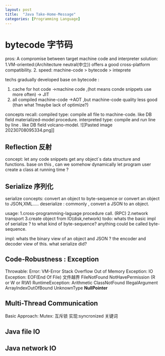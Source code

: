 ```yaml
---
layout: post
title:  "Java Take-Home-Message"
categories: [Programming Language]
---
```

  
# bytecode 字节码

pros:
	A compromise between target machine code and  interpreter solution:
	1.VM-oriented:(Architecture neutral(中立)) offers a good cross-platform  compatibility.
	2. speed: machine-code > bytecode > inteprete 

 techs gradually developed base on bytecode :
 1. cache for hot code ->machine code ,(hot means conde snippets use more often) -> JIT 
 2. all compiled machine-code ->AOT ,but machine-code quality
less good (than what ?maybe lack of optimize?)

concepts recall:
	compiled type: compile all file to machine-code.
	like DB field materialized-model procedure.
	interpreted type: compile and run line by line .
	like DB field volcano-model.
	![[Pasted image 20230708095334.png]]
	

## Reflection 反射
concept: let any code snippets get any object\`s data structure and functions.
base on this , can we somehow dynamically let program user create a class at running time ?


## Serialize 序列化
serialize concepts: convert an object to byte-sequence or
convert an object to JSON,XML.....
deserialize : commonly , convert a JSON to an object.

usage:
	1.cross-programming-laguage procedure call. (RPC)
	 2.network transport 
	 3.create object from IO(disk,network)
todo: whats the basic impl of serialize ? to what kind of byte-sequence?
anything could be called byte-sequence.

impl: whats the binary view of an object and JSON ? the encoder and decoder view of this.
what serialize did?


## Code-Robustness : Exception

Throwable:
	Error:
		 VM-Error
			Stack Overflow
			Out of Memory
	Exception:
			IO Exception:
					EOF(End Of File) 文件越界
					FileNotFound
					NotHavePermission (R or W or R\\W)
			RuntimeException:
					Arithmetic
					ClassNotFound
					IllegalArgument
					ArrayIndexOutOfBound
					UnknownType
					**NullPointer**				


## Multi-Thread Communication

Basic Approach:
Mutex: 互斥锁
	实现:syncronized 关键词
	
	

## Java file IO



## Java  network IO






